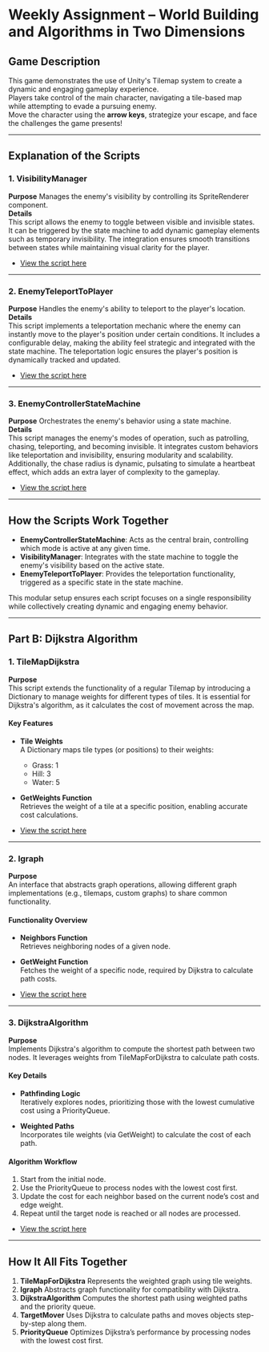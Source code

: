 # Weekly Assignment – World Building and Algorithms in Two Dimensions

## Game Description

This game demonstrates the use of Unity's Tilemap system to create a dynamic and engaging gameplay experience.  
Players take control of the main character, navigating a tile-based map while attempting to evade a pursuing enemy.<br>
Move the character using the **arrow keys**, strategize your escape, and face the challenges the game presents!

---

## Explanation of the Scripts

### 1. VisibilityManager
**Purpose** Manages the enemy's visibility by controlling its SpriteRenderer component.  
**Details**  
This script allows the enemy to toggle between visible and invisible states. It can be triggered by the state machine to add dynamic gameplay elements such as temporary invisibility. The integration ensures smooth transitions between states while maintaining visual clarity for the player.  
- [View the script here](https://github.com/ComputerGameDev/05-tilemap-pathfinding/blob/master/Assets/Scripts/3-enemies/VisibilityManager.cs)

---

### 2. EnemyTeleportToPlayer
**Purpose** Handles the enemy's ability to teleport to the player's location.  
**Details**  
This script implements a teleportation mechanic where the enemy can instantly move to the player's position under certain conditions. It includes a configurable delay, making the ability feel strategic and integrated with the state machine. The teleportation logic ensures the player's position is dynamically tracked and updated.  
- [View the script here](https://github.com/ComputerGameDev/05-tilemap-pathfinding/blob/master/Assets/Scripts/3-enemies/EnemyTeleportToPlayer.cs)

---

### 3. EnemyControllerStateMachine
**Purpose** Orchestrates the enemy's behavior using a state machine.  
**Details**  
This script manages the enemy's modes of operation, such as patrolling, chasing, teleporting, and becoming invisible. It integrates custom behaviors like teleportation and invisibility, ensuring modularity and scalability. Additionally, the chase radius is dynamic, pulsating to simulate a heartbeat effect, which adds an extra layer of complexity to the gameplay.  
- [View the script here](https://github.com/ComputerGameDev/05-tilemap-pathfinding/blob/master/Assets/Scripts/3-enemies/EnemyControllerStateMachine.cs)

---

## How the Scripts Work Together
- **EnemyControllerStateMachine**: Acts as the central brain, controlling which mode is active at any given time.
- **VisibilityManager**: Integrates with the state machine to toggle the enemy's visibility based on the active state.
- **EnemyTeleportToPlayer**: Provides the teleportation functionality, triggered as a specific state in the state machine.

This modular setup ensures each script focuses on a single responsibility while collectively creating dynamic and engaging enemy behavior.

---

## Part B: Dijkstra Algorithm

### 1. TileMapDijkstra
**Purpose**  
This script extends the functionality of a regular Tilemap by introducing a Dictionary to manage weights for different types of tiles. It is essential for Dijkstra's algorithm, as it calculates the cost of movement across the map.

#### Key Features
- **Tile Weights**  
  A Dictionary maps tile types (or positions) to their weights:
  - Grass: 1
  - Hill: 3
  - Water: 5

- **GetWeights Function**  
  Retrieves the weight of a tile at a specific position, enabling accurate cost calculations.

- [View the script here](https://github.com/ComputerGameDev/05-tilemap-pathfinding/blob/master/Assets/Scripts/0-bfs/TilemapGraphDijkstra.cs)

---

### 2. Igraph
**Purpose**  
An interface that abstracts graph operations, allowing different graph implementations (e.g., tilemaps, custom graphs) to share common functionality.

#### Functionality Overview
- **Neighbors Function**  
  Retrieves neighboring nodes of a given node.

- **GetWeight Function**  
  Fetches the weight of a specific node, required by Dijkstra to calculate path costs.

- [View the script here](https://github.com/ComputerGameDev/05-tilemap-pathfinding/blob/master/Assets/Scripts/0-bfs/IGraph.cs)

---

### 3. DijkstraAlgorithm
**Purpose**  
Implements Dijkstra's algorithm to compute the shortest path between two nodes. It leverages weights from TileMapForDijkstra to calculate path costs.

#### Key Details
- **Pathfinding Logic**  
  Iteratively explores nodes, prioritizing those with the lowest cumulative cost using a PriorityQueue.

- **Weighted Paths**  
  Incorporates tile weights (via GetWeight) to calculate the cost of each path.

#### Algorithm Workflow
1. Start from the initial node.
2. Use the PriorityQueue to process nodes with the lowest cost first.
3. Update the cost for each neighbor based on the current node’s cost and edge weight.
4. Repeat until the target node is reached or all nodes are processed.

- [View the script here](https://github.com/ComputerGameDev/05-tilemap-pathfinding/blob/master/Assets/Scripts/0-bfs/DijkstraAlgorithm.cs)

---

## How It All Fits Together

1. **TileMapForDijkstra** Represents the weighted graph using tile weights.
2. **Igraph** Abstracts graph functionality for compatibility with Dijkstra.
3. **DijkstraAlgorithm** Computes the shortest path using weighted paths and the priority queue.
4. **TargetMover** Uses Dijkstra to calculate paths and moves objects step-by-step along them.
5. **PriorityQueue** Optimizes Dijkstra’s performance by processing nodes with the lowest cost first.
